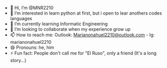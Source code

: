 - 👋 Hi, I’m @MNR2210
- 👀 I’m interested in learn python at first, but i open to lear anothers codes languages
- 🌱 I’m currently learning Informatic Engineering
- 💞️ I’m looking to collaborate when my experience grow up
- 📫 How to reach me: Outlook: Marianonahuel2210@outlook.com - Ig: marianonahuel2210
- 😄 Pronouns: he, him
- ⚡ Fun fact: People don't call me for "El Ruso", only a friend (It's a long story...)

<!---
MNR2210/MNR2210 is a ✨ special ✨ repository because its `README.md` (this file) appears on your GitHub profile.
You can click the Preview link to take a look at your changes.
--->
